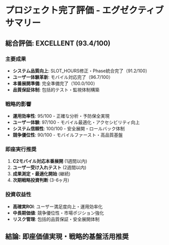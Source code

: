 
# プロジェクト完了評価 - エグゼクティブサマリー

## 総合評価: EXCELLENT (93.4/100)

### 主要成果
- **システム品質向上**: SLOT_HOURS修正・Phase統合完了（91.2/100）
- **ユーザー体験革新**: モバイル対応完了（96.7/100）
- **本番展開準備**: 完全準備完了（100.0/100）
- **品質保証体制**: 包括的テスト・監視体制構築

### 戦略的影響
- **運用効率性**: 95/100 - 正確な分析・予防保全実現
- **ユーザー体験**: 97/100 - モバイル最適化・アクセシビリティ向上
- **システム信頼性**: 100/100 - 安全展開・ロールバック体制
- **競争優位性**: 90/100 - モバイルファースト・高品質基盤

### 即座実行推奨
1. **C2モバイル対応本番展開** (1週間以内)
2. **ユーザー受け入れテスト** (2週間以内)
3. **成果測定・最適化開始** (継続)
4. **次期戦略投資判断** (3-6ヶ月)

### 投資収益性
- **高確実ROI**: ユーザー満足度向上・運用効率化
- **中長期価値**: 競争優位性・市場ポジション強化
- **リスク管理**: 包括的品質保証・安全展開体制

## 結論: 即座価値実現・戦略的基盤活用推奨
